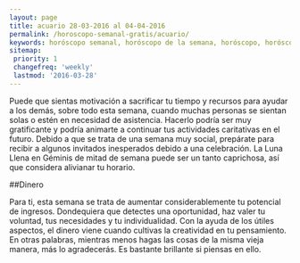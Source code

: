 ```yaml
---
layout: page
title: acuario 28-03-2016 al 04-04-2016 
permalink: /horoscopo-semanal-gratis/acuario/
keywords: horóscopo semanal, horóscopo de la semana, horóscopo, horóscopo gratis,horóscopos, horóscopo esperanza gracia, horoscopos acuario la semana, horóscopos gratis, Tarot, Astrologia, Zodíaco, acuario, horoscopo gratis
sitemap:
 priority: 1
 changefreq: 'weekly'
 lastmod: '2016-03-28'
---
```

Puede que sientas motivación a sacrificar tu tiempo y recursos para ayudar a los demás, sobre todo esta semana, cuando muchas personas se sientan solas o estén en necesidad de asistencia. Hacerlo podría ser muy gratificante y podría animarte a continuar tus actividades caritativas en el futuro. Debido a que se trata de una semana muy social, prepárate para recibir a algunos invitados inesperados debido a una celebración. La Luna Llena en Géminis de mitad de semana puede ser un tanto caprichosa, así que considera alivianar tu horario.

##Dinero

Para ti, esta semana se trata de aumentar considerablemente tu potencial de ingresos. Dondequiera que detectes una oportunidad, haz valer tu voluntad, tus necesidades y tu individualidad. Con la ayuda de los útiles aspectos, el dinero viene cuando cultivas la creatividad en tu pensamiento. En otras palabras, mientras menos hagas las cosas de la misma vieja manera, más lo agradecerás. Es bastante brillante si piensas en ello.